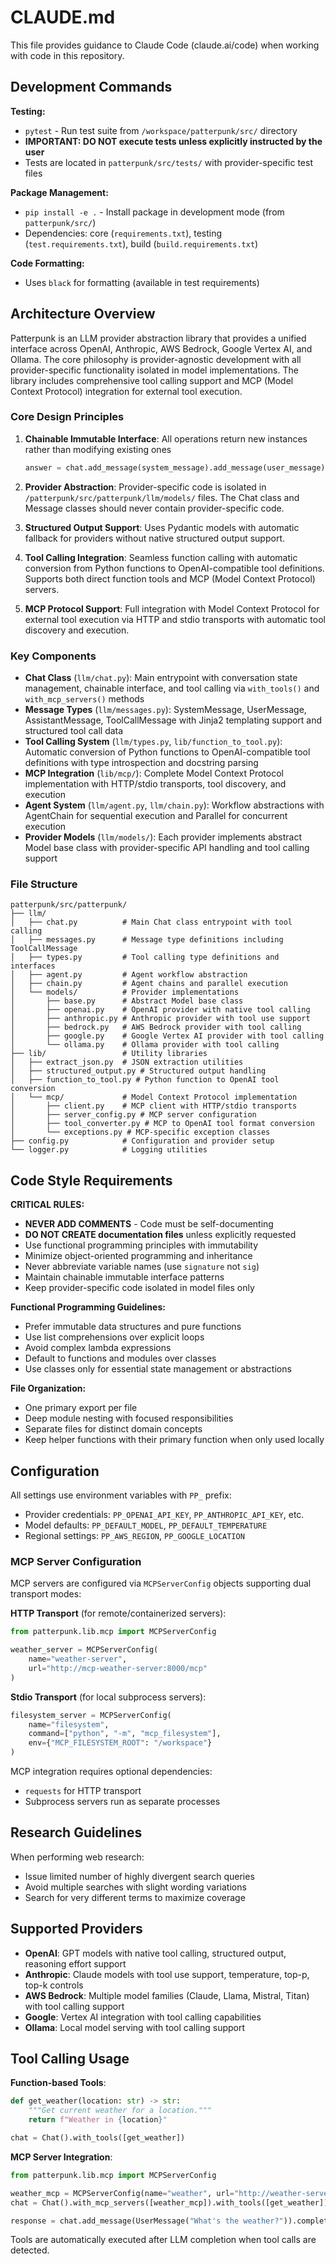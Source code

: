 # CLAUDE.md

This file provides guidance to Claude Code (claude.ai/code) when working with code in this repository.

## Development Commands

**Testing:**
- `pytest` - Run test suite from `/workspace/patterpunk/src/` directory
- **IMPORTANT: DO NOT execute tests unless explicitly instructed by the user**
- Tests are located in `patterpunk/src/tests/` with provider-specific test files

**Package Management:**
- `pip install -e .` - Install package in development mode (from `patterpunk/src/`)
- Dependencies: core (`requirements.txt`), testing (`test.requirements.txt`), build (`build.requirements.txt`)

**Code Formatting:**
- Uses `black` for formatting (available in test requirements)

## Architecture Overview

Patterpunk is an LLM provider abstraction library that provides a unified interface across OpenAI, Anthropic, AWS Bedrock, Google Vertex AI, and Ollama. The core philosophy is provider-agnostic development with all provider-specific functionality isolated in model implementations. The library includes comprehensive tool calling support and MCP (Model Context Protocol) integration for external tool execution.

### Core Design Principles

1. **Chainable Immutable Interface**: All operations return new instances rather than modifying existing ones
   ```python
   answer = chat.add_message(system_message).add_message(user_message).complete().latest_message
   ```

2. **Provider Abstraction**: Provider-specific code is isolated in `/patterpunk/src/patterpunk/llm/models/` files. The Chat class and Message classes should never contain provider-specific code.

3. **Structured Output Support**: Uses Pydantic models with automatic fallback for providers without native structured output support.

4. **Tool Calling Integration**: Seamless function calling with automatic conversion from Python functions to OpenAI-compatible tool definitions. Supports both direct function tools and MCP (Model Context Protocol) servers.

5. **MCP Protocol Support**: Full integration with Model Context Protocol for external tool execution via HTTP and stdio transports with automatic tool discovery and execution.

### Key Components

- **Chat Class** (`llm/chat.py`): Main entrypoint with conversation state management, chainable interface, and tool calling via `with_tools()` and `with_mcp_servers()` methods
- **Message Types** (`llm/messages.py`): SystemMessage, UserMessage, AssistantMessage, ToolCallMessage with Jinja2 templating support and structured tool call data
- **Tool Calling System** (`llm/types.py`, `lib/function_to_tool.py`): Automatic conversion of Python functions to OpenAI-compatible tool definitions with type introspection and docstring parsing
- **MCP Integration** (`lib/mcp/`): Complete Model Context Protocol implementation with HTTP/stdio transports, tool discovery, and execution
- **Agent System** (`llm/agent.py`, `llm/chain.py`): Workflow abstractions with AgentChain for sequential execution and Parallel for concurrent execution
- **Provider Models** (`llm/models/`): Each provider implements abstract Model base class with provider-specific API handling and tool calling support

### File Structure
```
patterpunk/src/patterpunk/
├── llm/
│   ├── chat.py          # Main Chat class entrypoint with tool calling
│   ├── messages.py      # Message type definitions including ToolCallMessage
│   ├── types.py         # Tool calling type definitions and interfaces
│   ├── agent.py         # Agent workflow abstraction
│   ├── chain.py         # Agent chains and parallel execution
│   └── models/          # Provider implementations
│       ├── base.py      # Abstract Model base class
│       ├── openai.py    # OpenAI provider with native tool calling
│       ├── anthropic.py # Anthropic provider with tool use support
│       ├── bedrock.py   # AWS Bedrock provider with tool calling
│       ├── google.py    # Google Vertex AI provider with tool calling
│       └── ollama.py    # Ollama provider with tool calling
├── lib/                 # Utility libraries
│   ├── extract_json.py  # JSON extraction utilities
│   ├── structured_output.py # Structured output handling
│   ├── function_to_tool.py # Python function to OpenAI tool conversion
│   └── mcp/             # Model Context Protocol implementation
│       ├── client.py    # MCP client with HTTP/stdio transports
│       ├── server_config.py # MCP server configuration
│       ├── tool_converter.py # MCP to OpenAI tool format conversion
│       └── exceptions.py # MCP-specific exception classes
├── config.py            # Configuration and provider setup
└── logger.py            # Logging utilities
```

## Code Style Requirements

**CRITICAL RULES:**
- **NEVER ADD COMMENTS** - Code must be self-documenting
- **DO NOT CREATE documentation files** unless explicitly requested
- Use functional programming principles with immutability
- Minimize object-oriented programming and inheritance
- Never abbreviate variable names (use `signature` not `sig`)
- Maintain chainable immutable interface patterns
- Keep provider-specific code isolated in model files only

**Functional Programming Guidelines:**
- Prefer immutable data structures and pure functions
- Use list comprehensions over explicit loops
- Avoid complex lambda expressions
- Default to functions and modules over classes
- Use classes only for essential state management or abstractions

**File Organization:**
- One primary export per file
- Deep module nesting with focused responsibilities  
- Separate files for distinct domain concepts
- Keep helper functions with their primary function when only used locally

## Configuration

All settings use environment variables with `PP_` prefix:
- Provider credentials: `PP_OPENAI_API_KEY`, `PP_ANTHROPIC_API_KEY`, etc.
- Model defaults: `PP_DEFAULT_MODEL`, `PP_DEFAULT_TEMPERATURE`
- Regional settings: `PP_AWS_REGION`, `PP_GOOGLE_LOCATION`

### MCP Server Configuration

MCP servers are configured via `MCPServerConfig` objects supporting dual transport modes:

**HTTP Transport** (for remote/containerized servers):
```python
from patterpunk.lib.mcp import MCPServerConfig

weather_server = MCPServerConfig(
    name="weather-server",
    url="http://mcp-weather-server:8000/mcp"
)
```

**Stdio Transport** (for local subprocess servers):
```python
filesystem_server = MCPServerConfig(
    name="filesystem",
    command=["python", "-m", "mcp_filesystem"],
    env={"MCP_FILESYSTEM_ROOT": "/workspace"}
)
```

MCP integration requires optional dependencies:
- `requests` for HTTP transport
- Subprocess servers run as separate processes

## Research Guidelines

When performing web research:
- Issue limited number of highly divergent search queries
- Avoid multiple searches with slight wording variations
- Search for very different terms to maximize coverage

## Supported Providers

- **OpenAI**: GPT models with native tool calling, structured output, reasoning effort support
- **Anthropic**: Claude models with tool use support, temperature, top-p, top-k controls  
- **AWS Bedrock**: Multiple model families (Claude, Llama, Mistral, Titan) with tool calling support
- **Google**: Vertex AI integration with tool calling capabilities
- **Ollama**: Local model serving with tool calling support

## Tool Calling Usage

**Function-based Tools**:
```python
def get_weather(location: str) -> str:
    """Get current weather for a location."""
    return f"Weather in {location}"

chat = Chat().with_tools([get_weather])
```

**MCP Server Integration**:
```python
from patterpunk.lib.mcp import MCPServerConfig

weather_mcp = MCPServerConfig(name="weather", url="http://weather-server:8000/mcp")
chat = Chat().with_mcp_servers([weather_mcp]).with_tools([get_weather])

response = chat.add_message(UserMessage("What's the weather?")).complete()
```

Tools are automatically executed after LLM completion when tool calls are detected.
